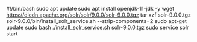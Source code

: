 #!/bin/bash
sudo apt update
sudo apt install openjdk-11-jdk -y
wget https://dlcdn.apache.org/solr/solr/9.0.0/solr-9.0.0.tgz
tar xzf solr-9.0.0.tgz solr-9.0.0/bin/install_solr_service.sh --strip-components=2
sudo apt-get update
sudo bash ./install_solr_service.sh solr-9.0.0.tgz
sudo service solr start 
